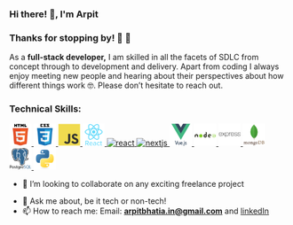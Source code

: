 ### Hi there! 👋, I'm Arpit

<!-- <p align="left"> <img src=https://komarev.com/ghpvc/?username=arpitbhatia alt=arpitbhatia/> </p> -->

### Thanks for stopping by! 🤩 🤩 &nbsp;

As a **full-stack developer,** I am skilled in all the facets of SDLC from concept through to development and delivery. Apart from coding I always enjoy meeting new people and hearing about their perspectives about how different things work 🤓. Please don’t hesitate to reach out.

### Technical Skills:  
<p align="left">
    <a href="https://www.w3.org/html/" target="_blank"> <img src="https://raw.githubusercontent.com/devicons/devicon/master/icons/html5/html5-original-wordmark.svg" alt="html5" width="40" height="40"/> </a>
    <a href="https://www.w3schools.com/css/" target="_blank"> <img src="https://raw.githubusercontent.com/devicons/devicon/master/icons/css3/css3-original-wordmark.svg" alt="css3" width="40" height="40"/> </a>
    <a href="https://developer.mozilla.org/en-US/docs/Web/JavaScript" target="_blank"> <img src="https://raw.githubusercontent.com/devicons/devicon/master/icons/javascript/javascript-original.svg" alt="javascript" width="40" height="40"/> </a>
      <a href="https://reactjs.org/" target="_blank"> <img src="https://raw.githubusercontent.com/devicons/devicon/master/icons/react/react-original-wordmark.svg" alt="react" width="40" height="40"/> </a>
  <a href="https://redux.js.org/" target="_blank"> <img src="https://upload.wikimedia.org/wikipedia/commons/4/49/Redux.png" alt="react" width="40" height="40"/> </a>
    <a href="https://nextjs.org/" target="_blank"> <img src="https://cdn.worldvectorlogo.com/logos/nextjs-3.svg" alt="nextjs" width="40" height="40"/> </a>
  <a href="https://vuejs.org/" target="_blank"> <img src="https://raw.githubusercontent.com/devicons/devicon/master/icons/vuejs/vuejs-original-wordmark.svg" alt="vuejs" width="40" height="40"/> </a>
  <a href="https://nodejs.org" target="_blank"> <img src="https://raw.githubusercontent.com/devicons/devicon/master/icons/nodejs/nodejs-original-wordmark.svg" alt="nodejs" width="40" height="40"/> </a>
    <a href="https://expressjs.com" target="_blank"> <img src="https://raw.githubusercontent.com/devicons/devicon/master/icons/express/express-original-wordmark.svg" alt="express" width="40" height="40"/> </a>
    <a href="https://www.mongodb.com/" target="_blank"> <img src="https://raw.githubusercontent.com/devicons/devicon/master/icons/mongodb/mongodb-original-wordmark.svg" alt="mongodb" width="40" height="40"/> </a>
    <a href="https://www.postgresql.org" target="_blank"> <img src="https://raw.githubusercontent.com/devicons/devicon/master/icons/postgresql/postgresql-original-wordmark.svg" alt="postgresql" width="40" height="40"/> </a>
    <a href="https://www.python.org" target="_blank"> <img src="https://raw.githubusercontent.com/devicons/devicon/master/icons/python/python-original.svg" alt="python" width="40" height="40"/> </a></p>

<!-- - 🔭 I’m currently working on ... -->
<!-- - 🌱 I’m currently learning ... -->
- 👯 I’m looking to collaborate on any exciting freelance project
<!-- - 🤔 I’m looking for help with ... -->
- 💬 Ask me about, be it tech or non-tech!
- 📫 How to reach me: Email: **arpitbhatia.in@gmail.com** and [linkedIn](https://linkedin.com/in/arpitbhatia)
<!-- - 😄 Pronouns: ...
- ⚡ Fun fact: ... -->

<!-- <p align="center"> <img src=https://github-readme-stats.vercel.app/api?username=arpitbhatia&show_icons=true alt=arpitbhatia /> </p> -->




<!-- ![Arpit's GitHub stats](https://github-readme-stats.vercel.app/api?username=arpitbhatia&show_icons=true&icon_color=586069&text_color=586069&bg_color=fff&line_height=30&hide_title=true&title_color=0366d6) -->
